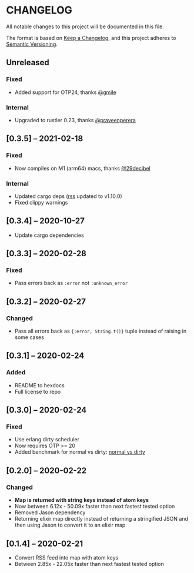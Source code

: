 # CHANGELOG

All notable changes to this project will be documented in this file.

The format is based on [Keep a Changelog](https://keepachangelog.com/en/1.0.0/),
and this project adheres to [Semantic Versioning](https://semver.org/spec/v2.0.0.html).

## Unreleased

### Fixed

- Added support for OTP24, thanks [@gmile](https://github.com/avencera/fast_rss/pull/11)

### Internal

- Upgraded to rustler 0.23, thanks [@praveenperera](https://github.com/avencera/fast_rss/pull/12)

## [0.3.5] – 2021-02-18

### Fixed

- Now compiles on M1 (arm64) macs, thanks [@29decibel](https://github.com/29decibel)

### Internal

- Updated cargo deps ([rss](https://crates.io/crates/rss) updated to v1.10.0)
- Fixed clippy warnings

## [0.3.4] – 2020-10-27

- Update cargo dependencies

## [0.3.3] – 2020-02-28

### Fixed

- Pass errors back as `:error` not `:unknown_error`

## [0.3.2] – 2020-02-27

### Changed

- Pass all errors back as `{:error, String.t()}` tuple instead of raising in some cases

## [0.3.1] – 2020-02-24

### Added

- README to hexdocs
- Full license to repo

## [0.3.0] – 2020-02-24

### Fixed

- Use erlang dirty scheduler
- Now requires OTP >= 20
- Added benchmark for normal vs dirty: [normal vs dirty](bench/output/dirty_vs_normal.md)

## [0.2.0] – 2020-02-22

### Changed

- **Map is returned with string keys instead of atom keys**
- Now between 6.12x - 50.09x faster than next fastest tested option
- Removed Jason dependency
- Returning elixir map directly instead of returning a stringified JSON and then using Jason to convert it to an elixir map

## [0.1.4] – 2020-02-21

- Convert RSS feed into map with atom keys
- Between 2.85x - 22.05x faster than next fastest tested option
